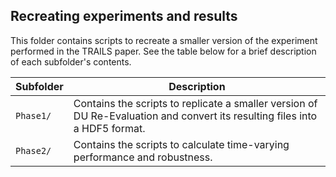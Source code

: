 ## Recreating experiments and results 
This folder contains scripts to recreate a smaller version of the experiment performed in the TRAILS paper. See the table below for a brief description of each subfolder's contents.

| Subfolder | Description |
| --- | --- |
| `Phase1/` | Contains the scripts to replicate a smaller version of DU Re-Evaluation and convert its resulting files into a HDF5 format. |
| `Phase2/` | Contains the scripts to calculate time-varying performance and robustness. |